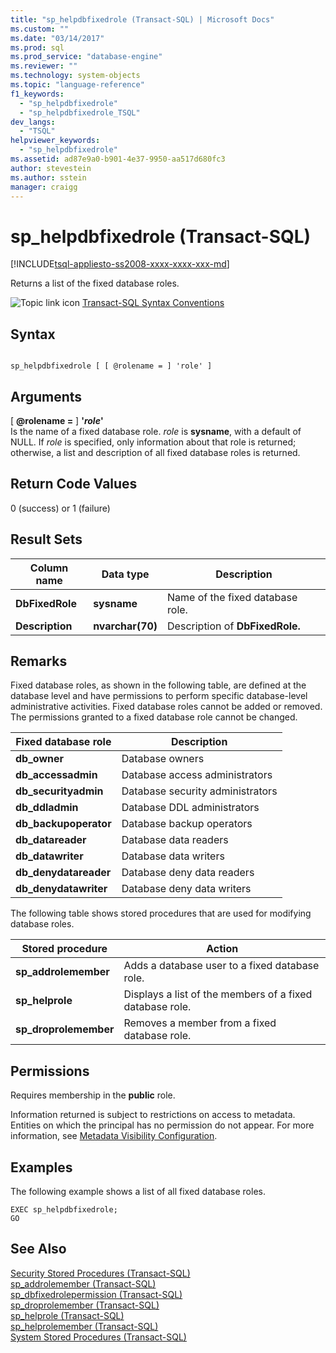 ```yaml
---
title: "sp_helpdbfixedrole (Transact-SQL) | Microsoft Docs"
ms.custom: ""
ms.date: "03/14/2017"
ms.prod: sql
ms.prod_service: "database-engine"
ms.reviewer: ""
ms.technology: system-objects
ms.topic: "language-reference"
f1_keywords: 
  - "sp_helpdbfixedrole"
  - "sp_helpdbfixedrole_TSQL"
dev_langs: 
  - "TSQL"
helpviewer_keywords: 
  - "sp_helpdbfixedrole"
ms.assetid: ad87e9a0-b901-4e37-9950-aa517d680fc3
author: stevestein
ms.author: sstein
manager: craigg
---
```

# sp_helpdbfixedrole (Transact-SQL)
[!INCLUDE[tsql-appliesto-ss2008-xxxx-xxxx-xxx-md](../../includes/tsql-appliesto-ss2008-xxxx-xxxx-xxx-md.md)]

  Returns a list of the fixed database roles.  
  
 ![Topic link icon](../../database-engine/configure-windows/media/topic-link.gif "Topic link icon") [Transact-SQL Syntax Conventions](../../t-sql/language-elements/transact-sql-syntax-conventions-transact-sql.md)  
  
## Syntax  
  
```  
  
sp_helpdbfixedrole [ [ @rolename = ] 'role' ]   
```  
  
## Arguments  
 [ **@rolename =** ] **'***role***'**  
 Is the name of a fixed database role. *role* is **sysname**, with a default of NULL. If *role* is specified, only information about that role is returned; otherwise, a list and description of all fixed database roles is returned.  
  
## Return Code Values  
 0 (success) or 1 (failure)  
  
## Result Sets  
  
|Column name|Data type|Description|  
|-----------------|---------------|-----------------|  
|**DbFixedRole**|**sysname**|Name of the fixed database role.|  
|**Description**|**nvarchar(70)**|Description of **DbFixedRole.**|  
  
## Remarks  
 Fixed database roles, as shown in the following table, are defined at the database level and have permissions to perform specific database-level administrative activities. Fixed database roles cannot be added or removed. The permissions granted to a fixed database role cannot be changed.  
  
|Fixed database role|Description|  
|-------------------------|-----------------|  
|**db_owner**|Database owners|  
|**db_accessadmin**|Database access administrators|  
|**db_securityadmin**|Database security administrators|  
|**db_ddladmin**|Database DDL administrators|  
|**db_backupoperator**|Database backup operators|  
|**db_datareader**|Database data readers|  
|**db_datawriter**|Database data writers|  
|**db_denydatareader**|Database deny data readers|  
|**db_denydatawriter**|Database deny data writers|  
  
 The following table shows stored procedures that are used for modifying database roles.  
  
|Stored procedure|Action|  
|----------------------|------------|  
|**sp_addrolemember**|Adds a database user to a fixed database role.|  
|**sp_helprole**|Displays a list of the members of a fixed database role.|  
|**sp_droprolemember**|Removes a member from a fixed database role.|  
  
## Permissions  
 Requires membership in the **public** role.  
  
 Information returned is subject to restrictions on access to metadata. Entities on which the principal has no permission do not appear. For more information, see [Metadata Visibility Configuration](../../relational-databases/security/metadata-visibility-configuration.md).  
  
## Examples  
 The following example shows a list of all fixed database roles.  
  
```  
EXEC sp_helpdbfixedrole;  
GO  
```  
  
## See Also  
 [Security Stored Procedures &#40;Transact-SQL&#41;](../../relational-databases/system-stored-procedures/security-stored-procedures-transact-sql.md)   
 [sp_addrolemember &#40;Transact-SQL&#41;](../../relational-databases/system-stored-procedures/sp-addrolemember-transact-sql.md)   
 [sp_dbfixedrolepermission &#40;Transact-SQL&#41;](../../relational-databases/system-stored-procedures/sp-dbfixedrolepermission-transact-sql.md)   
 [sp_droprolemember &#40;Transact-SQL&#41;](../../relational-databases/system-stored-procedures/sp-droprolemember-transact-sql.md)   
 [sp_helprole &#40;Transact-SQL&#41;](../../relational-databases/system-stored-procedures/sp-helprole-transact-sql.md)   
 [sp_helprolemember &#40;Transact-SQL&#41;](../../relational-databases/system-stored-procedures/sp-helprolemember-transact-sql.md)   
 [System Stored Procedures &#40;Transact-SQL&#41;](../../relational-databases/system-stored-procedures/system-stored-procedures-transact-sql.md)  
  
  
